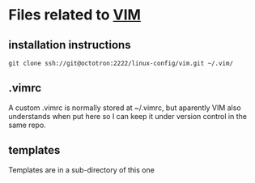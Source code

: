 # Files related to [VIM](http://www.vim.org/about.php)

## installation instructions
`git clone ssh://git@octotron:2222/linux-config/vim.git ~/.vim/`

## .vimrc
A custom .vimrc is normally stored at ~/.vimrc, but aparently VIM also
understands when put here so I can keep it under version control in the
same repo.

## templates
Templates are in a sub-directory of this one